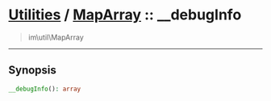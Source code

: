 # [Utilities](util.md) / [MapArray](util-MapArray.md) :: __debugInfo
 > im\util\MapArray
____

## Synopsis
```php
__debugInfo(): array
```
